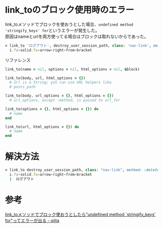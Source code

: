 # link_toのブロック使用時のエラー

link_toメソッドでブロックを使おうとした場合、`undefined method 'stringify_keys' for`というエラーが発生した。  
原因はnameとurlを両方使ってる場合はブロックは取れないからであった。

```ruby
= link_to 'ログアウト', destroy_user_session_path, class: 'nav-link', method: :delete do
  i.fa-solid.fa-arrow-right-from-bracket
```

リファレンス
```ruby
link_to(name = nil, options = nil, html_options = nil, &block)

link_to(body, url, html_options = {})
  # url is a String; you can use URL helpers like
  # posts_path

link_to(body, url_options = {}, html_options = {})
  # url_options, except :method, is passed to url_for

link_to(options = {}, html_options = {}) do
  # name
end

link_to(url, html_options = {}) do
  # name
end
```

# 解決方法

```ruby
= link_to destroy_user_session_path, class: "nav-link", method: :delete do
  i.fa-solid.fa-arrow-right-from-bracket
  |  ログアウト
```

# 参考

[link_toメソッドでブロック使おうとしたら"undefined method `stringify_keys' for"ってエラーが出る - qiita](https://qiita.com/drwtsn64/items/4e94caeaa392fbe4f289)
